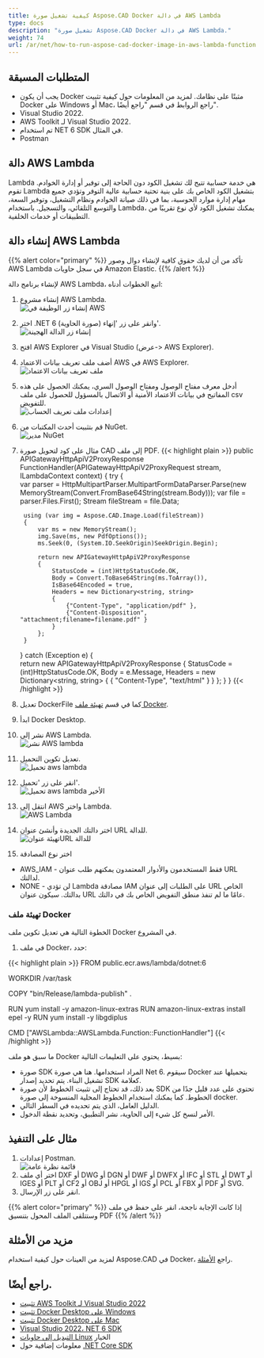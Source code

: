 ```yaml
---
title: كيفية تشغيل صورة Aspose.CAD Docker في دالة AWS Lambda
type: docs
description: "تشغيل صورة Aspose.CAD Docker في دالة AWS Lambda."
weight: 74
url: /ar/net/how-to-run-aspose-cad-docker-image-in-aws-lambda-function
---
```


## المتطلبات المسبقة
- يجب أن يكون Docker مثبتًا على نظامك. لمزيد من المعلومات حول كيفية تثبيت Docker على Windows أو Mac، راجع الروابط في قسم "راجع أيضًا".
- Visual Studio 2022.
- AWS Toolkit لـ Visual Studio 2022.
- تم استخدام NET 6 SDK في المثال.
- Postman

## دالة AWS Lambda

Lambda هي خدمة حسابية تتيح لك تشغيل الكود دون الحاجة إلى توفير أو إدارة الخوادم. تقوم Lambda بتشغيل الكود الخاص بك على بنية تحتية حسابية عالية التوفر وتؤدي جميع مهام إدارة موارد الحوسبة، بما في ذلك صيانة الخوادم ونظام التشغيل، وتوفير السعة، والتوسع التلقائي، والتسجيل. باستخدام Lambda، يمكنك تشغيل الكود لأي نوع تقريبًا من التطبيقات أو خدمات الخلفية.

## إنشاء دالة AWS Lambda

{{% alert color="primary" %}} 
تأكد من أن لديك حقوق كافية لإنشاء دوال وصور AWS Lambda في سجل حاويات Amazon Elastic.
{{% /alert %}}

لإنشاء برنامج دالة AWS Lambda، اتبع الخطوات أدناه:
1. إنشاء مشروع AWS Lambda.<br>
![إنشاء زر الوظيفة في AWS](/_assets/create-project.png)<br>
1. اختر .NET 6 (صورة الحاوية) وانقر على زر 'إنهاء'.<br>
![إنشاء زر الدالة الهجينة](/_assets/create-container.png)<br>
1. افتح AWS Explorer في Visual Studio (عرض-> AWS Explorer).
1. أضف ملف تعريف بيانات الاعتماد AWS في AWS Explorer.<br>
![ملف تعريف بيانات الاعتماد](/_assets/add-aws-credentials-profile.png)<br>
1. أدخل معرف مفتاح الوصول ومفتاح الوصول السري، يمكنك الحصول على هذه المفاتيح في بيانات الاعتماد الأمنية أو الاتصال بالمسؤول للحصول على ملف csv للتفويض.<br>
![إعدادات ملف تعريف الحساب](/_assets/account-profile.png)<br>
1. قم بتثبيت أحدث المكتبات من NuGet.<br>
![مدير NuGet](/_assets/nuget-manager.png)<br>
1. مثال على كود لتحويل صورة CAD إلى ملف PDF.
{{< highlight plain >}}
public APIGatewayHttpApiV2ProxyResponse FunctionHandler(APIGatewayHttpApiV2ProxyRequest stream, ILambdaContext context)
{
    try
    {            
        var parser = HttpMultipartParser.MultipartFormDataParser.Parse(new MemoryStream(Convert.FromBase64String(stream.Body)));
        var file = parser.Files.First();
        Stream fileStream = file.Data;

        using (var img = Aspose.CAD.Image.Load(fileStream))
        {
            var ms = new MemoryStream();
            img.Save(ms, new PdfOptions());
            ms.Seek(0, (System.IO.SeekOrigin)SeekOrigin.Begin);
          
            return new APIGatewayHttpApiV2ProxyResponse
            {
                StatusCode = (int)HttpStatusCode.OK,
                Body = Convert.ToBase64String(ms.ToArray()),
                IsBase64Encoded = true,
                Headers = new Dictionary<string, string>
                {
                    {"Content-Type", "application/pdf" },
                    {"Content-Disposition", "attachment;filename=filename.pdf" }
                }
            };
        }
    }
    catch (Exception e)
    {           
        return new APIGatewayHttpApiV2ProxyResponse
        {
            StatusCode = (int)HttpStatusCode.OK,
            Body = e.Message,
            Headers = new Dictionary<string, string>
            {
                {
                    "Content-Type", "text/html"
                }
            }
        };
    }
}
{{< /highlight >}}
1. تعديل DockerFile كما في قسم <a href="#configuring-a-dockerfile">تهيئة ملف Docker</a>.
1. ابدأ Docker Desktop.
1. نشر إلى AWS Lambda.<br>
![نشر AWS lambda](/_assets/publish-aws.png)<br>
1. تعديل تكوين التحميل.<br>
![تحميل aws lambda](/_assets/upload-aws-lambda.png)<br>
1. انقر على زر 'تحميل'.<br>
![تحميل aws lambda الأخير](/_assets/upload-aws-lambda-finish.png)<br>
1. انتقل إلى AWS واختر Lambda.<br>
![AWS Lambda](/_assets/select-aws-lambda.png)<br>
1. اختر دالتك الجديدة وأنشئ عنوان URL للدالة.<br>
![تهيئة عنوانURL للدالة](/_assets/create-function-url.png)<br>
1. اختر نوع المصادقة
- AWS_IAM - فقط المستخدمون والأدوار المعتمدون يمكنهم طلب عنوان URL لدالتك.
- NONE - لن تؤدي Lambda مصادقة IAM على الطلبات إلى عنوان URL الخاص بدالتك. سيكون عنوان URL عامًا ما لم تنفذ منطق التفويض الخاص بك في دالتك.

### تهيئة ملف Docker

الخطوة التالية هي تعديل تكوين ملف Docker في المشروع.

1. في ملف Docker، حدد:

{{< highlight plain >}}
FROM public.ecr.aws/lambda/dotnet:6

WORKDIR /var/task

COPY "bin/Release/lambda-publish"  .

RUN yum install -y amazon-linux-extras 
RUN amazon-linux-extras install epel -y
RUN yum install -y libgdiplus  

CMD ["AWSLambda::AWSLambda.Function::FunctionHandler"]
{{< /highlight >}}

ما سبق هو ملف Docker بسيط، يحتوي على التعليمات التالية:

- صورة SDK المراد استخدامها. هنا هي صورة Net 6. سيقوم Docker بتحميلها عند تشغيل البناء. يتم تحديد إصدار SDK كعلامة.
- بعد ذلك، قد تحتاج إلى تثبيت الخطوط لأن صورة SDK تحتوي على عدد قليل جدًا من الخطوط. كما يمكنك استخدام الخطوط المحلية المنسوخة إلى صورة docker.
- الدليل العامل، الذي يتم تحديده في السطر التالي.
- الأمر لنسخ كل شيء إلى الحاوية، نشر التطبيق، وتحديد نقطة الدخول.

## مثال على التنفيذ

1. إعدادات Postman.<br>
![قائمة نظرة عامة](/_assets/postman-settings.png)<br>
1. اختر أي ملف DXF أو DWG أو DGN أو DWF أو DWFX أو IFC أو STL أو DWT أو IGES أو PLT أو CF2 أو OBJ أو HPGL أو IGS أو PCL أو FBX أو PDF أو SVG.
1. انقر على زر الإرسال.

{{% alert color="primary" %}} 
إذا كانت الإجابة ناجحة، انقر على حفظ في ملف وستتلقى الملف المحول بتنسيق PDF
{{% /alert %}}

## مزيد من الأمثلة

لمزيد من العينات حول كيفية استخدام Aspose.CAD في Docker، راجع [الأمثلة](https://github.com/aspose-cad/Aspose.CAD-Documentation).


## راجع أيضًا.

- [تثبيت AWS Toolkit لـ Visual Studio 2022](https://marketplace.visualstudio.com/items?itemName=AmazonWebServices.AWSToolkitforVisualStudio2022)
- [تثبيت Docker Desktop على Windows](https://docs.docker.com/docker-for-windows/install/)
- [تثبيت Docker Desktop على Mac](https://docs.docker.com/docker-for-mac/install/)
- [Visual Studio 2022، NET 6 SDK](https://docs.microsoft.com/en-us/dotnet/core/install/windows?tabs=net60#dependencies)
- [التبديل إلى حاويات Linux](https://docs.docker.com/docker-for-windows/#switch-between-windows-and-linux-containers) الخيار
- معلومات إضافية حول [.NET Core SDK](https://hub.docker.com/_/microsoft-dotnet-sdk)
